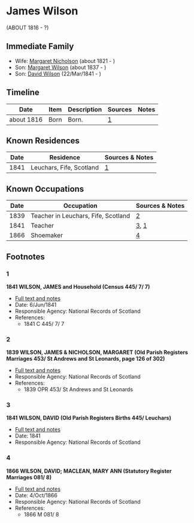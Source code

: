 ﻿---
layout: person
subject_key: i98356536
permalink: /people/i98356536
---

# James Wilson
(ABOUT 1816 - ?)

## Immediate Family

* Wife: [Margaret Nicholson](./@22262126@-margaret-nicholson-b1821-d.md) (about 1821 - )
* Son: [Margaret Wilson](./@63936152@-margaret-wilson-b1837-d.md) (about 1837 - )
* Son: [David Wilson](./@15598112@-david-wilson-b1841-3-22-d.md) (22/Mar/1841 - )

## Timeline

Date | Item | Description | Sources | Notes
---|---|---|---|---
about 1816 | Born | Born. | [1](#1) | 

## Known Residences

Date | Residence | Sources & Notes
---|---|---
1841 | Leuchars, Fife, Scotland | [1](#1)

## Known Occupations

Date | Occupation | Sources & Notes
---|---|---
1839 | Teacher in Leuchars, Fife, Scotland | [2](#2)
1841 | Teacher | [3](#3), [1](#1)
1866 | Shoemaker | [4](#4)

## Footnotes

### 1

**1841 WILSON, JAMES and Household (Census 445/ 7/ 7)**

* [Full text and notes](../sources/@34873492@-1841-wilson,-james-and-household-census-445-7-7-.md)
* Date: 6/Jun/1841
* Responsible Agency: National Records of Scotland
* References: 
  * 1841 C 445/ 7/ 7

### 2

**1839 WILSON, JAMES & NICHOLSON, MARGARET (Old Parish Registers Marriages 453/ St Andrews and St Leonards, page 126 of 302)**

* [Full text and notes](../sources/@46140280@-1839-wilson,-james-&-nicholson,-margaret-old-parish-registers-marriages-453-st-andrews-and-st-leona….md)
* Responsible Agency: National Records of Scotland
* References: 
  * 1839 OPR 453/ St Andrews and St Leonards

### 3

**1841 WILSON, DAVID (Old Parish Registers Births 445/ Leuchars)**

* [Full text and notes](../sources/@51938323@-1841-wilson,-david-old-parish-registers-births-445-leuchars-.md)
* Date: 1841
* Responsible Agency: National Records of Scotland

### 4

**1866 WILSON, DAVID; MACLEAN, MARY ANN (Statutory Register Marriages 081/ 8)**

* [Full text and notes](../sources/@26282906@-1866-wilson,-david;-maclean,-mary-ann-statutory-register-marriages-081-8-.md)
* Date: 4/Oct/1866
* Responsible Agency: National Records of Scotland
* References: 
  * 1866 M 081/ 8


